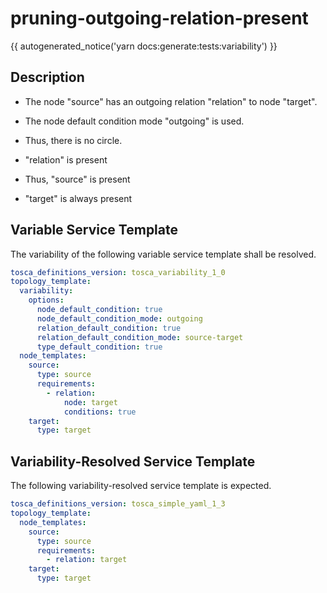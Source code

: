 # pruning-outgoing-relation-present

{{ autogenerated_notice('yarn docs:generate:tests:variability') }}

## Description

- The node "source" has an outgoing relation "relation" to node "target". 
- The node default condition mode "outgoing" is used. 
- Thus, there is no circle.

- "relation" is present
- Thus, "source" is present
- "target" is always present


## Variable Service Template

The variability of the following variable service template shall be resolved.

```yaml linenums="1"
tosca_definitions_version: tosca_variability_1_0
topology_template:
  variability:
    options:
      node_default_condition: true
      node_default_condition_mode: outgoing
      relation_default_condition: true
      relation_default_condition_mode: source-target
      type_default_condition: true
  node_templates:
    source:
      type: source
      requirements:
        - relation:
            node: target
            conditions: true
    target:
      type: target
```




## Variability-Resolved Service Template

The following variability-resolved service template is expected.

```yaml linenums="1"
tosca_definitions_version: tosca_simple_yaml_1_3
topology_template:
  node_templates:
    source:
      type: source
      requirements:
        - relation: target
    target:
      type: target
```

